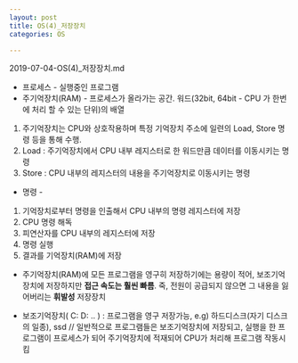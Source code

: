 ```yaml
---
layout: post
title: OS(4)_저장장치
categories: OS

---
```


2019-07-04-OS(4)_저장장치.md

* 프로세스 - 실행중인 프로그램
* 주기억장치(RAM) - 프로세스가 올라가는 공간. 워드(32bit, 64bit - CPU 가 한번에 처리 할 수 있는 단위)의 배열  
1. 주기억장치는 CPU와 상호작용하며 특정 기억장치 주소에 일련의 Load, Store 명령 등을 통해 수행. 
2. Load : 주기억장치에서 CPU 내부 레지스터로 한 워드만큼 데이터를 이동시키는 명령
3. Store : CPU 내부의 레지스터의 내용을 주기억장치로 이동시키는 명령


* 명령 -

1. 기억장치로부터 명령을 인출해서 CPU 내부의 명령 레지스터에 저장
2. CPU 명령 해독
3. 피연산자를 CPU 내부의 레지스터에 저장
4. 명령 실행
5. 결과를 기억장치(RAM)에 저장

* 주기억장치(RAM)에 모든 프로그램을 영구히 저장하기에는 용량이 적어, 보조기억장치에 저장하지만 **접근 속도는 훨씬 빠름**. 죽, 전원이 공급되지 않으면 그 내용을 잃어버리는 **휘발성** 저장장치

* 보조기억장치( C: D: .. ) : 프로그램을 영구 저장가능, e.g) 하드디스크(자기 디스크의 일종), ssd // 일반적으로 프로그램들은 보조기억장치에 저장되고, 실행을 한 프로그램이 프로세스가 되어 주기억장치에 적재되어 CPU가 처리해 프로그램 작동시킴


